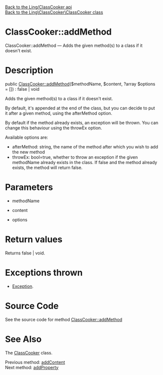 [Back to the Ling/ClassCooker api](https://github.com/lingtalfi/ClassCooker/blob/master/doc/api/Ling/ClassCooker.md)<br>
[Back to the Ling\ClassCooker\ClassCooker class](https://github.com/lingtalfi/ClassCooker/blob/master/doc/api/Ling/ClassCooker/ClassCooker.md)


ClassCooker::addMethod
================



ClassCooker::addMethod — Adds the given method(s) to a class if it doesn't exist.




Description
================


public [ClassCooker::addMethod](https://github.com/lingtalfi/ClassCooker/blob/master/doc/api/Ling/ClassCooker/ClassCooker/addMethod.md)($methodName, $content, ?array $options = []) : false | void




Adds the given method(s) to a class if it doesn't exist.

By default, it's appended at the end of the class, but you can decide to put it after a given method, using
the afterMethod option.

By default if the method already exists, an exception will be thrown.
You can change this behaviour using the throwEx option.


Available options are:
- afterMethod: string, the name of the method after which you wish to add the new method
- throwEx: bool=true, whether to throw an exception if the given methodName already exists in the class.
     If false and the method already exists, the method will return false.




Parameters
================


- methodName

    

- content

    

- options

    


Return values
================

Returns false | void.


Exceptions thrown
================

- [Exception](http://php.net/manual/en/class.exception.php).&nbsp;







Source Code
===========
See the source code for method [ClassCooker::addMethod](https://github.com/lingtalfi/ClassCooker/blob/master/ClassCooker.php#L201-L212)


See Also
================

The [ClassCooker](https://github.com/lingtalfi/ClassCooker/blob/master/doc/api/Ling/ClassCooker/ClassCooker.md) class.

Previous method: [addContent](https://github.com/lingtalfi/ClassCooker/blob/master/doc/api/Ling/ClassCooker/ClassCooker/addContent.md)<br>Next method: [addProperty](https://github.com/lingtalfi/ClassCooker/blob/master/doc/api/Ling/ClassCooker/ClassCooker/addProperty.md)<br>

